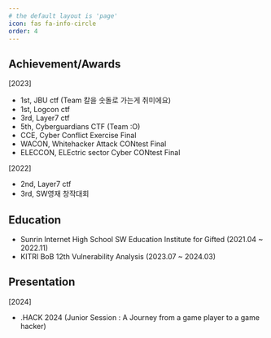 ```yaml
---
# the default layout is 'page'
icon: fas fa-info-circle
order: 4
---
```


## Achievement/Awards

[2023]
- 1st, JBU ctf (Team 칼을 숫돌로 가는게 취미에요)
- 1st, Logcon ctf
- 3rd, Layer7 ctf
- 5th, Cyberguardians CTF (Team :O)
- CCE, Cyber Conflict Exercise Final
- WACON, Whitehacker Attack CONtest Final
- ELECCON, ELEctric sector Cyber CONtest Final

[2022]
- 2nd, Layer7 ctf
- 3rd, SW영재 창작대회

## Education

- Sunrin Internet High School SW Education Institute for Gifted (2021.04 ~ 2022.11)
- KITRI BoB 12th Vulnerability Analysis (2023.07 ~ 2024.03)

## Presentation

[2024]
- .HACK 2024 (Junior Session : A Journey from a game player to a game hacker)

